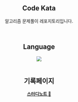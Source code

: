 <div align=center>

## Code Kata

알고리즘 문제풀이 레포지토리입니다. 

<br>

## Language 
<img src="https://img.shields.io/badge/Swift-F05138.svg?style=for-the-badge&logo=swift&logoColor=white"> 




<br>
<br>

## 기록페이지
[**스터디노트 📝**](https://www.notion.so/25ab000d70fa80adb32ec4c6fa703e1c?source=copy_link)



</div>
